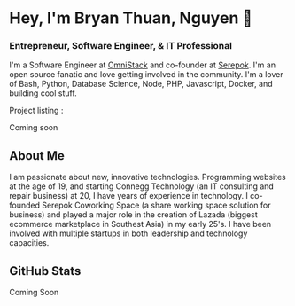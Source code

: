 # Hey, I'm Bryan Thuan, Nguyen 👋

### Entrepreneur, Software Engineer, & IT Professional

I'm a Software Engineer at [OmniStack](https://www.omniStack.co) and co-founder at [Serepok](https://serepok.com). I'm an open source fanatic and love getting involved in the community. I'm a lover of Bash, Python, Database Science, Node, PHP, Javascript, Docker, and building cool stuff.

Project listing :

Coming soon

## About Me

I am passionate about new, innovative technologies. Programming websites at the age of 19, and starting Connegg Technology (an IT consulting and repair business) at 20, I have years of experience in technology. I co-founded Serepok Coworking Space (a share working space solution for business) and played a major role in the creation of Lazada (biggest ecommerce marketplace in Southest Asia) in my early 25's. I have been involved with multiple startups in both leadership and technology capacities.

## GitHub Stats

Coming Soon
